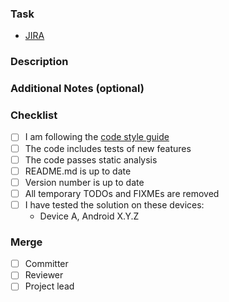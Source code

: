 ### Task

<!-- Add links to JIRA task and other relevant resources -->

- [JIRA](https://netguru.atlassian.net/browse/JAEA-)

### Description

<!-- Describe the solution, changes, possible problems etc. -->

### Additional Notes (optional)

<!-- Provide any additional notes: quick tips for the reviewer, related PRs, screenshots, et al.). -->

### Checklist

<!-- Replace the empty checkboxes [ ] below with checked ones [x] accordingly -->

- [ ] I am following the [code style guide](https://dart.dev/guides/language/effective-dart/style)
- [ ] The code includes tests of new features
- [ ] The code passes static analysis
- [ ] README.md is up to date
- [ ] Version number is up to date
- [ ] All temporary TODOs and FIXMEs are removed
- [ ] I have tested the solution on these devices:
  * Device A, Android X.Y.Z

### Merge

<!-- Mark person(s) allowed to perform merge to the target branch with [x] (can be multiple) -->

- [ ] Committer
- [ ] Reviewer
- [ ] Project lead
